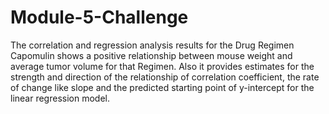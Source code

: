 # Module-5-Challenge
The correlation and regression analysis results for the Drug Regimen Capomulin shows a positive relationship between mouse weight and average tumor volume for that Regimen. Also it provides estimates for the strength and direction of the relationship of correlation coefficient, the rate of change like slope and the predicted starting point of y-intercept for the linear regression model. 
